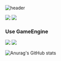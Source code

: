 ![header](https://capsule-render.vercel.app/api?type=Waving&color=timeGradient&height=250&section=header&text=Hello%20World!&desc=Isaac's%20Github%20Profile&animation=fadeIn&fontSize=70&fontAlignY=40)

<!--
**Isaacu24/Isaacu24** is a ✨ _special_ ✨ repository because its `README.md` (this file) appears on your GitHub profile.

Here are some ideas to get you started:

- 🔭 I’m currently working on ...
- 🌱 I’m currently learning ...
- 👯 I’m looking to collaborate on ...
- 🤔 I’m looking for help with ...
- 💬 Ask me about ...
- 📫 How to reach me: ...
- 😄 Pronouns: ...
- ⚡ Fun fact: ...
-->

<img src="https://img.shields.io/badge/notion-000000?style=for-the-badge&logo=notion&logoColor=white"> <img src="https://img.shields.io/badge/youtube-FF0000?style=for-the-badge&logo=youtube&logoColor=white">

### Use GameEngine
<img src="https://img.shields.io/badge/unrealengine-0E1128?style=for-the-badge&logo=unrealengine&logoColor=white"> <img src="https://img.shields.io/badge/unity-FFFFFF?style=for-the-badge&logo=unity&logoColor=black">

![Anurag's GitHub stats](https://github-readme-stats.vercel.app/api?username=Isaacu24&show_icons=true&theme=radical)
